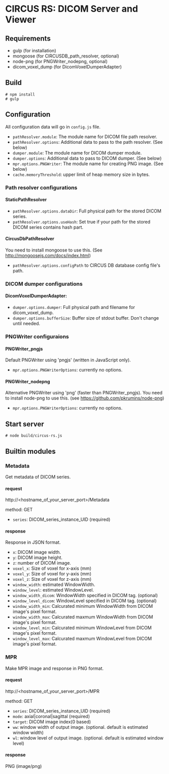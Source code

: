 CIRCUS RS: DICOM Server and Viewer
==================================

Requirements
------------

- gulp (for installation)
- mongoose (for CIRCUSDB_path_resolver, optional)
- node-png (for PNGWriter_nodepng, optional)
- dicom_voxel_dump (for DicomVoxelDumperAdapter)

Build
-----

    # npm install
    # gulp

Configuration
-------------

All configuration data will go in `config.js` file.

- `pathResolver.module`: The module name for DICOM file path resolver.
- `pathResolver.options`: Additional data to pass to the path resolver. (See below)
- `dumper.module`: The module name for DICOM dumper module.
- `dumper.options`: Additional data to pass to DICOM dumper. (See below)
- `mpr.options.PNGWriter`: The module name for creating PNG image. (See below)
- `cache.memoryThreshold`:  upper limit of heap memory size in bytes.

### Path resolver configurations

#### StaticPathResolver

- `pathResolver.options.dataDir`: Full physical path for the stored DICOM series.
- `pathResolver.options.useHash`: Set true if your path for the stored DICOM series contains hash part.

#### CircusDbPathResolver
You need to install mongoose to use this. (See http://mongoosejs.com/docs/index.html)

- `pathResolver.options.configPath` to CIRCUS DB database config file's path.

### DICOM dumper configurations

#### DicomVoxelDumperAdapter:

- `dumper.options.dumper`: Full physical path and filename for dicom_voxel_dump.
- `dumper.options.bufferSize`: Buffer size of stdout buffer. Don't change until needed.

### PNGWriter configuraions

#### PNGWriter_pngjs
Default PNGWriter using 'pngjs' (written in JavaScript only).

- `mpr.options.PNGWriterOptions`: currently no options.

#### PNGWriter_nodepng
Alternative PNGWriter using 'png' (faster than PNGWriter_pngjs).
You need to install node-png to use this. (see https://github.com/pkrumins/node-png)

- `mpr.options.PNGWriterOptions`: currently no options.


Start server
------------

    # node build/circus-rs.js


Builtin modules
---------------

### Metadata

Get metadata of DICOM series.

#### request

http://<hostname_of_your_server_port>/Metadata

method: GET

- `series`: DICOM_series_instance_UID (required)

#### response

Response in JSON format.

- `x`: DICOM image width.
- `y`: DICOM image height.
- `z`: number of DICOM image.
- `voxel_x`: Size of voxel for x-axis (mm)
- `voxel_y`: Size of voxel for y-axis (mm)
- `voxel_z`: Size of voxel for z-axis (mm)
- `window_width`: estimated WindowWidth.
- `window_level`: estimated WindowLevel.
- `window_width_dicom`: WindowWidth specified in DICOM tag. (optional)
- `window_level_dicom`: WindowLevel specified in DICOM tag. (optional)
- `window_width_min`: Calcurated minimum WindowWidth from DICOM image's pixel format.
- `window_width_max`: Calcurated maxmum WindowWidth from DICOM image's pixel format.
- `window_level_min`: Calcurated minimum WindowLevel from DICOM image's pixel format.
- `window_level_max`: Calcurated maxmum WindowLevel from DICOM image's pixel format.

### MPR

Make MPR image and response in PNG format.

#### request

http://<hostname_of_your_server_port>/MPR

method: GET

- `series`: DICOM_series_instance_UID (required)
- `mode`: axial|coronal|sagittal (required)
- `target`: DICOM image index(0 based)
- `ww`: window width of output image. (optional. default is estimated window width)
- `wl`: window level of output image. (optional. default is estimated window level)

#### response

PNG (image/png)
